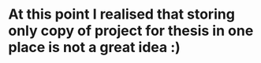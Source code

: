 # At this point I realised that storing only copy of project for thesis in one place is not a great idea :)
